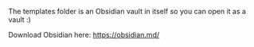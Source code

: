 The templates folder is an Obsidian vault in itself so you can open it as a vault :)

Download Obsidian here: https://obsidian.md/
